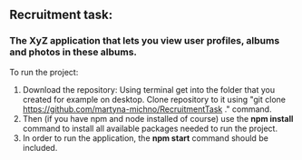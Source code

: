 ## Recruitment task:
### The XyZ application that lets you view user profiles, albums and photos in these albums.
To run the project:
 1. Download the repository:
Using terminal get into the folder that you created for example on desktop. Clone repository to it using "git clone https://github.com/martyna-michno/RecruitmentTask ." command.
 2. Then (if you have npm and node installed of course) use the **npm install** command
to install all available packages needed to run the project.
 3. In order to run the application, the **npm start** command should be included.